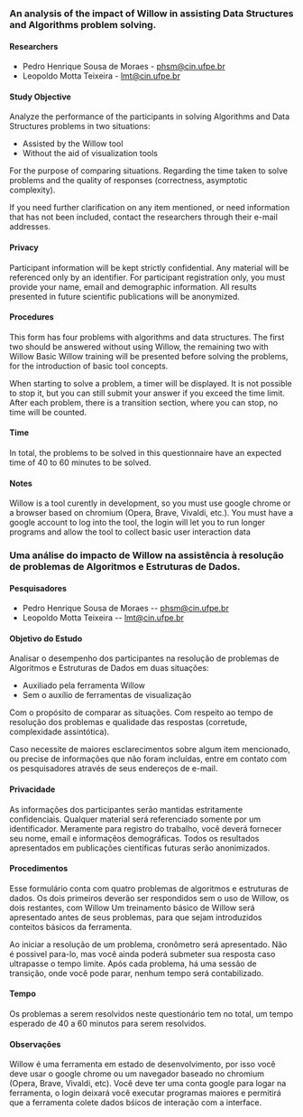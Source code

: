 <!--english-->

### An analysis of the impact of Willow in assisting Data Structures and Algorithms problem solving.

#### Researchers

-   Pedro Henrique Sousa de Moraes - phsm@cin.ufpe.br
-   Leopoldo Motta Teixeira - lmt@cin.ufpe.br

#### Study Objective

Analyze the performance of the participants in solving Algorithms and Data Structures problems in two situations:

-   Assisted by the Willow tool
-   Without the aid of visualization tools

For the purpose of comparing situations.
Regarding the time taken to solve problems and the quality of responses (correctness, asymptotic complexity).

If you need further clarification on any item mentioned, or need information that has not been included, contact the researchers through their e-mail addresses.

#### Privacy

Participant information will be kept strictly confidential.
Any material will be referenced only by an identifier.
For participant registration only, you must provide your name, email and demographic information.
All results presented in future scientific publications will be anonymized.

#### Procedures

This form has four problems with algorithms and data structures.
The first two should be answered without using Willow, the remaining two with Willow
Basic Willow training will be presented before solving the problems, for the introduction of basic tool concepts.

When starting to solve a problem, a timer will be displayed.
It is not possible to stop it, but you can still submit your answer if you exceed the time limit.
After each problem, there is a transition section, where you can stop, no time will be counted.

#### Time

In total, the problems to be solved in this questionnaire have an expected time of 40 to 60 minutes to be solved.

#### Notes

Willow is a tool curently in development, so you must use google chrome or a browser based on chromium (Opera, Brave, Vivaldi, etc.).
You must have a google account to log into the tool, the login will let you to run longer programs and allow the tool to collect basic user interaction data

<!--english-->

<!--portuguese-->

### Uma análise do impacto de Willow na assistência à resolução de problemas de Algoritmos e Estruturas de Dados.

#### Pesquisadores

-   Pedro Henrique Sousa de Moraes -- phsm@cin.ufpe.br
-   Leopoldo Motta Teixeira -- lmt@cin.ufpe.br

#### Objetivo do Estudo

Analisar o desempenho dos participantes na resolução de problemas de Algoritmos e Estruturas de Dados em duas situações:

-   Auxiliado pela ferramenta Willow
-   Sem o auxílio de ferramentas de visualização

Com o propósito de comparar as situações.
Com respeito ao tempo de resolução dos problemas e qualidade das respostas (corretude, complexidade assintótica).

Caso necessite de maiores esclarecimentos sobre algum item mencionado, ou precise de informações que não foram incluídas, entre em contato com os pesquisadores através de seus endereços de e-mail.

#### Privacidade

As informações dos participantes serão mantidas estritamente confidenciais.
Qualquer material será referenciado somente por um identificador.
Meramente para registro do trabalho, você deverá fornecer seu nome, email e informaçẽos demográficas.
Todos os resultados apresentados em publicações científicas futuras serão anonimizados.

#### Procedimentos

Esse formulário conta com quatro problemas de algoritmos e estruturas de dados.
Os dois primeiros deverão ser respondidos sem o uso de Willow, os dois restantes, com Willow
Um treinamento básico de Willow será apresentado antes de seus problemas, para que sejam introduzidos conteitos básicos da ferramenta.

Ao iniciar a resolução de um problema, cronômetro será apresentado.
Não é possivel para-lo, mas você ainda poderá submeter sua resposta caso ultrapasse o tempo limite.
Após cada problema, há uma sessão de transição, onde você pode parar, nenhum tempo será contabilizado.

#### Tempo

Os problemas a serem resolvidos neste questionário tem no total, um tempo esperado de 40 a 60 minutos para serem resolvidos.

#### Observações

Willow é uma ferramenta em estado de desenvolvimento, por isso você deve usar o google chrome ou um navegador baseado no chromium (Opera, Brave, Vivaldi, etc).
Você deve ter uma conta google para logar na ferramenta, o login deixará você executar programas maiores e permitirá que a ferramenta colete dados bśicos de interação com a interface.

<!--portuguese-->

